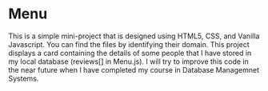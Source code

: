 # Menu
This is a simple mini-project that is designed using HTML5, CSS, and Vanilla Javascript.
You can find the files by identifying their domain.
This project displays a card containing the details of some people that I have stored in my local database (reviews[] in Menu.js).
I will try to improve this code in the near future when I have completed my course in Database Managemnet Systems.
